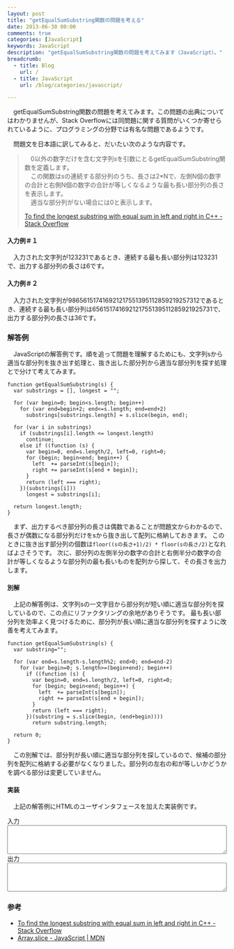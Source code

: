 ```yaml
---
layout: post
title: "getEqualSumSubstring関数の問題を考える"
date: 2013-06-30 00:00
comments: true
categories: [JavaScript]
keywords: JavaScript
description: "getEqualSumSubstring関数の問題を考えてみます（JavaScript）。"
breadcrumb:
  - title: Blog
    url: /
  - title: JavaScript
    url: /blog/categories/javascript/

---
```


　getEqualSumSubstring関数の問題を考えてみます。この問題の出典についてはわかりませんが、Stack Overflowには同問題に関する質問がいくつか寄せられているように、プログラミングの分野では有名な問題であるようです。

　問題文を日本語に訳してみると、だいたい次のような内容です。

> 　0以外の数字だけを含む文字列sを引数にとるgetEqualSumSubstring関数を定義します。<br>
> 　この関数はsの連続する部分列のうち、長さは2*Nで、左側N個の数字の合計と右側N個の数字の合計が等しくなるような最も長い部分列の長さを表示します。<br>
> 　適当な部分列がない場合には0と表示します。
>
> [To find the longest substring with equal sum in left and right in C++ - Stack Overflow](http://stackoverflow.com/questions/8469407/to-find-the-longest-substring-with-equal-sum-in-left-and-right-in-c)

<!-- more -->

#### 入力例＃１

　入力された文字列が123231であるとき、連続する最も長い部分列は123231で、出力する部分列の長さは6です。

#### 入力例＃２

　入力された文字列が986561517416921217551395112859219257312であるとき、連続する最も長い部分列は656151741692121755139511285921925731で、出力する部分列の長さは36です。

### 解答例

　JavaScriptの解答例です。順を追って問題を理解するためにも、文字列sから適当な部分列を抜き出す処理と、抜き出した部分列から適当な部分列を探す処理とで分けて考えてみます。

```
function getEqualSumSubstring(s) {
  var substrings = [], longest = "";

  for (var begin=0; begin<s.length; begin++)
    for (var end=begin+2; end<=s.length; end=end+2)
      substrings[substrings.length] = s.slice(begin, end);

  for (var i in substrings)
    if (substrings[i].length <= longest.length)
      continue;
    else if ((function (s) {
      var begin=0, end=s.length/2, left=0, right=0;
      for (begin; begin<end; begin++) {
        left  += parseInt(s[begin]);
        right += parseInt(s[end + begin]);
      }
      return (left === right);
    })(substrings[i]))
      longest = substrings[i];

  return longest.length;
}
```

　まず、出力するべき部分列の長さは偶数であることが問題文からわかるので、長さが偶数になる部分列だけをsから抜き出して配列に格納しておきます。
このときに抜き出す部分列の個数は`floor((sの長さ+1)/2) * floor(sの長さ/2)`となればよさそうです。
次に、部分列の左側半分の数字の合計と右側半分の数字の合計が等しくなるような部分列の最も長いものを配列から探して、その長さを出力します。

#### 別解

　上記の解答例は、文字列sの一文字目から部分列が短い順に適当な部分列を探しているので、この点にリファクタリングの余地がありそうです。
最も長い部分列を効率よく見つけるために、部分列が長い順に適当な部分列を探すように改善を考えてみます。

```
function getEqualSumSubstring(s) {
  var substring="";

  for (var end=s.length-s.length%2; end>0; end=end-2)
    for (var begin=0; s.length>=(begin+end); begin++)
      if ((function (s) {
        var begin=0, end=s.length/2, left=0, right=0;
        for (begin; begin<end; begin++) {
          left  += parseInt(s[begin]);
          right += parseInt(s[end + begin]);
        }
        return (left === right);
      })(substring = s.slice(begin, (end+begin))))
        return substring.length;

  return 0;
}
```

　この別解では、部分列が長い順に適当な部分列を探しているので、候補の部分列を配列に格納する必要がなくなりました。部分列の左右の和が等しいかどうかを調べる部分は変更していません。

#### 実装

　上記の解答例にHTMLのユーザインタフェースを加えた実装例です。

<form id="finding-the-longest-contiguous-equal-sum-substring-of-length-2n">
<label>入力 <textarea rows="4" style="width: 100%;"></textarea></label>
<label>出力 <output><textarea rows="4" style="width: 100%;" readonly=True></textarea></output></label>
<script> (function(){

function getEqualSumSubstring(s) {
  var substring="";

  for (var end=s.length-s.length%2; end>0; end=end-2)
    for (var begin=0; s.length>=(begin+end); begin++)
      if ((function (s) {
        var begin=0, end=s.length/2, left=0, right=0;
        for (begin; begin<end; begin++) {
          left  += parseInt(s[begin]);
          right += parseInt(s[end + begin]);
        }
        return (left === right);
      })(substring = s.slice(begin, (end+begin))))
        return substring.length;

  return 0;
}

function eventhandler(event) {
  if (text === i.value && event.type !== "change") return;
  else o.value = getEqualSumSubstring(text = i.value);
}
var text = "";
var f = document.getElementById("finding-the-longest-contiguous-equal-sum-substring-of-length-2n");
var i = f.getElementsByTagName("textarea")[0];
var o = f.getElementsByTagName("textarea")[1];
i.onkeydown = eventhandler;
i.onkeyup   = eventhandler;
})(); </script>
</form>

### 参考

- [To find the longest substring with equal sum in left and right in C++ - Stack Overflow](http://stackoverflow.com/questions/8469407/to-find-the-longest-substring-with-equal-sum-in-left-and-right-in-c)
- [Array.slice - JavaScript | MDN](https://developer.mozilla.org/ja/docs/Web/JavaScript/Reference/Global_Objects/Array/slice)
